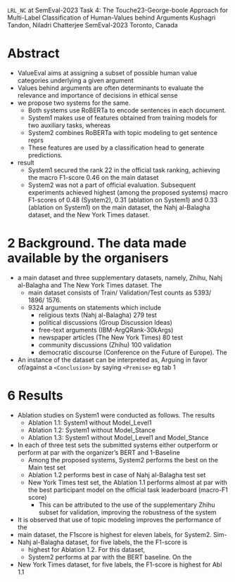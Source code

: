 `LRL_NC` at SemEval-2023 Task 4: The Touche23-George-boole Approach for
  Multi-Label Classification of Human-Values behind Arguments
Kushagri Tandon, Niladri Chatterjee
SemEval-2023 Toronto, Canada

# Abstract

* ValueEval aims at assigning a subset of possible human value categories
  underlying a given argument
* Values behind arguments are often determinants
  to evaluate the relevance and importance of decisions in ethical sense
* we propose two systems for the same.
  * Both systems use RoBERTa to encode sentences in each document.
  * System1 makes use of features obtained from training models for two
    auxiliary tasks, whereas
  * System2 combines RoBERTa with topic modeling to get sentence reprs
  * These features are used by a classification head to generate predictions.
* result
  * System1 secured the rank 22 in the official task ranking, achieving the
    macro F1-score 0.46 on the main dataset
  * System2 was not a part of official evaluation.  Subsequent experiments
    achieved highest (among the proposed systems) macro F1-scores of 0.48
    (System2), 0.31 (ablation on System1) and 0.33 (ablation on System1) on the
    main dataset, the Nahj al-Balagha dataset, and the New York Times dataset.

# 2 Background. The data made available by the organisers

* a main dataset and three supplementary datasets, namely, Zhihu, Nahj
  al-Balagha and The New York Times dataset. The
  * main dataset consists of Train/ Validation/Test counts as 5393/ 1896/ 1576.
  * 9324 arguments on statements which include
    * religious texts (Nahj al-Balagha) 279 test
    * political discussions (Group Discussion Ideas)
    * free-text arguments (IBM-ArgQRank-30kArgs)
    * newspaper articles (The New York Times) 80 test
    * community discussions (Zhihu) 100 validation
    * democratic discourse (Conference on the Future of Europe). The
* An instance of the dataset can be interpreted as, Arguing in favor
  of/against a `<Conclusion>` by saying `<Premise>` eg tab 1

# 6 Results

* Ablation studies on System1 were conducted as follows. The results
  * Ablation 1.1: System1 without Model_Level1
  * Ablation 1.2: System1 without Model_Stance
  * Ablation 1.3: System1 without Model_Level1 and Model_Stance
* In each of three test sets the submitted systems either outperform or perform
  at par with the organizer’s BERT and 1-Baseline
  * Among the proposed systems, System2 performs the best on the Main test set
  * Ablation 1.2 performs best in case of Nahj al-Balagha test set
  * New York Times test set, the Ablation 1.1 performs almost at par with the
    best participant model on the official task leaderboard (macro-F1 score)
    * This can be attributed to the use of the supplementary Zhihu subset for
      validation, improving the robustness of the system
* It is observed that use of topic modeling improves the performance of the
* main dataset, the F1score is highest for eleven labels, for System2. Sim-
* Nahj al-Balagha dataset, for five labels, the the F1-score is
  * highest for Ablation 1.2.  For this dataset,
  * System2 performs at par with the BERT baseline. On the
* New York Times dataset, for five labels, the F1-score is highest for Abl 1.1
